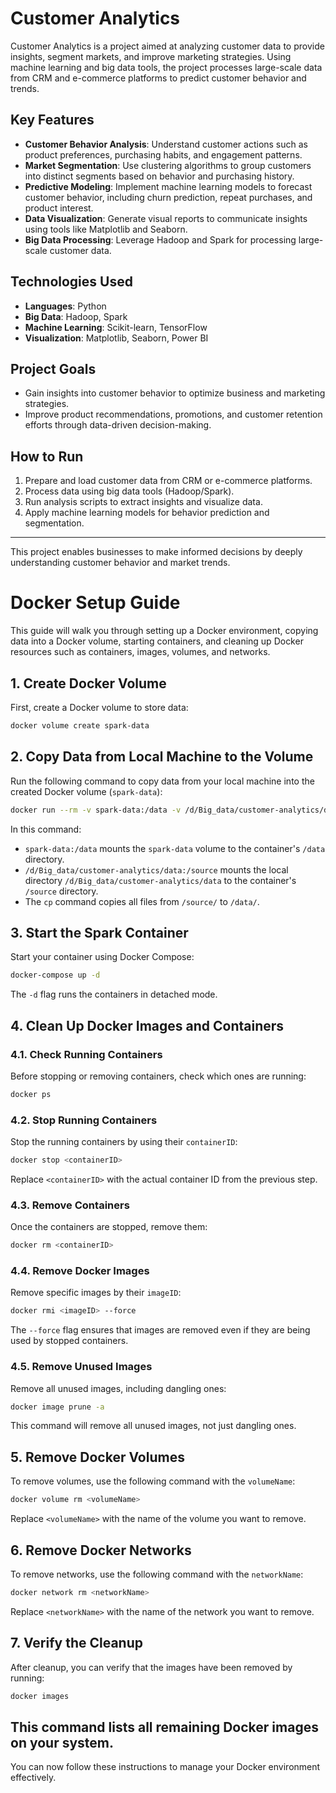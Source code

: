 # Customer Analytics

Customer Analytics is a project aimed at analyzing customer data to provide insights, segment markets, and improve marketing strategies. Using machine learning and big data tools, the project processes large-scale data from CRM and e-commerce platforms to predict customer behavior and trends.

## Key Features
- **Customer Behavior Analysis**: Understand customer actions such as product preferences, purchasing habits, and engagement patterns.
- **Market Segmentation**: Use clustering algorithms to group customers into distinct segments based on behavior and purchasing history.
- **Predictive Modeling**: Implement machine learning models to forecast customer behavior, including churn prediction, repeat purchases, and product interest.
- **Data Visualization**: Generate visual reports to communicate insights using tools like Matplotlib and Seaborn.
- **Big Data Processing**: Leverage Hadoop and Spark for processing large-scale customer data.

## Technologies Used
- **Languages**: Python
- **Big Data**: Hadoop, Spark
- **Machine Learning**: Scikit-learn, TensorFlow
- **Visualization**: Matplotlib, Seaborn, Power BI

## Project Goals
- Gain insights into customer behavior to optimize business and marketing strategies.
- Improve product recommendations, promotions, and customer retention efforts through data-driven decision-making.

## How to Run
1. Prepare and load customer data from CRM or e-commerce platforms.
2. Process data using big data tools (Hadoop/Spark).
3. Run analysis scripts to extract insights and visualize data.
4. Apply machine learning models for behavior prediction and segmentation.

---

This project enables businesses to make informed decisions by deeply understanding customer behavior and market trends.



# Docker Setup Guide
This guide will walk you through setting up a Docker environment, copying data into a Docker volume, starting containers, and cleaning up Docker resources such as containers, images, volumes, and networks.
## 1. Create Docker Volume
First, create a Docker volume to store data:
```bash
docker volume create spark-data
```
## 2. Copy Data from Local Machine to the Volume
Run the following command to copy data from your local machine into the created Docker volume (`spark-data`):
```bash
docker run --rm -v spark-data:/data -v /d/Big_data/customer-analytics/data:/source alpine sh -c "cp -R /source/* /data/"
```
In this command:  
- `spark-data:/data` mounts the `spark-data` volume to the container's `/data` directory.  
- `/d/Big_data/customer-analytics/data:/source` mounts the local directory `/d/Big_data/customer-analytics/data` to the container's `/source` directory.  
- The `cp` command copies all files from `/source/` to `/data/`.
## 3. Start the Spark Container
Start your container using Docker Compose:
```bash
docker-compose up -d
```
The `-d` flag runs the containers in detached mode.
## 4. Clean Up Docker Images and Containers
### 4.1. Check Running Containers
Before stopping or removing containers, check which ones are running:
```bash
docker ps
```
### 4.2. Stop Running Containers
Stop the running containers by using their `containerID`:
```bash
docker stop <containerID>
```
Replace `<containerID>` with the actual container ID from the previous step.
### 4.3. Remove Containers
Once the containers are stopped, remove them:
```bash
docker rm <containerID>
```
### 4.4. Remove Docker Images
Remove specific images by their `imageID`:
```bash
docker rmi <imageID> --force
```
The `--force` flag ensures that images are removed even if they are being used by stopped containers.
### 4.5. Remove Unused Images
Remove all unused images, including dangling ones:
```bash
docker image prune -a
```
This command will remove all unused images, not just dangling ones.
## 5. Remove Docker Volumes
To remove volumes, use the following command with the `volumeName`:
```bash
docker volume rm <volumeName>
```
Replace `<volumeName>` with the name of the volume you want to remove.
## 6. Remove Docker Networks
To remove networks, use the following command with the `networkName`:
```bash
docker network rm <networkName>
```
Replace `<networkName>` with the name of the network you want to remove.
## 7. Verify the Cleanup
After cleanup, you can verify that the images have been removed by running:
```bash
docker images
```
This command lists all remaining Docker images on your system.
---
You can now follow these instructions to manage your Docker environment effectively.
```